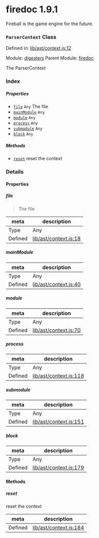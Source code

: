 
# firedoc 1.9.1

Fireball is the game engine for the future.

### `ParserContext` Class


Defined in: [lib/ast/context.js:12](../files/lib/ast/context.js.js)

Module: [digesters](../modules/digesters.md)
Parent Module: [firedoc](../modules/firedoc.md)




The ParserContext

### Index

##### Properties

  - [`file`](#property-file) `Any` The file
  - [`mainModule`](#property-mainmodule) `Any` 
  - [`module`](#property-module) `Any` 
  - [`process`](#property-process) `Any` 
  - [`submodule`](#property-submodule) `Any` 
  - [`block`](#property-block) `Any` 



##### Methods

  - [`reset`](#method-reset) reset the context





### Details


#### Properties


##### file

> The file

| meta | description |
|------|-------------|
| Type | Any |
| Defined | [lib/ast/context.js:18](../files/lib_ast_context.js.md#l18) |



##### mainModule

> 

| meta | description |
|------|-------------|
| Type | Any |
| Defined | [lib/ast/context.js:40](../files/lib_ast_context.js.md#l40) |



##### module

> 

| meta | description |
|------|-------------|
| Type | Any |
| Defined | [lib/ast/context.js:70](../files/lib_ast_context.js.md#l70) |



##### process

> 

| meta | description |
|------|-------------|
| Type | Any |
| Defined | [lib/ast/context.js:118](../files/lib_ast_context.js.md#l118) |



##### submodule

> 

| meta | description |
|------|-------------|
| Type | Any |
| Defined | [lib/ast/context.js:151](../files/lib_ast_context.js.md#l151) |



##### block

> 

| meta | description |
|------|-------------|
| Type | Any |
| Defined | [lib/ast/context.js:179](../files/lib_ast_context.js.md#l179) |






<!-- Method Block -->
#### Methods


##### reset

reset the context

| meta | description |
|------|-------------|
| Defined | [lib/ast/context.js:184](../files/lib_ast_context.js.md#l184) |




